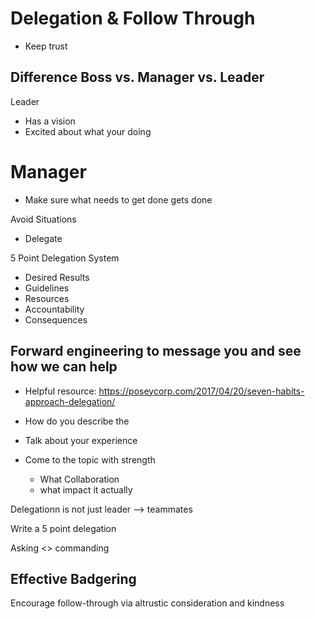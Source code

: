 # Delegation & Follow Through
- Keep trust
## Difference Boss vs. Manager vs. Leader
Leader
- Has a vision
- Excited about what your doing
# Manager
- Make sure what needs to get done gets done

Avoid Situations
- Delegate

5 Point Delegation System
- Desired Results
- Guidelines
- Resources
- Accountability
- Consequences

## Forward engineering to message you and see how we can help
- Helpful resource: https://poseycorp.com/2017/04/20/seven-habits-approach-delegation/

- How do you describe the 
- Talk about your experience
- Come to the topic with strength
  - What Collaboration 
  - what impact it actually

Delegationn is not just leader --> teammates

Write a 5 point delegation

Asking <> commanding

## Effective Badgering
Encourage follow-through via altrustic consideration and kindness